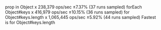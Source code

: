 prop in Object x 238,379 ops/sec ±7.37% (37 runs sampled)
forEach Object#keys x 416,979 ops/sec ±10.15% (36 runs sampled)
for Object#keys.length x 1,065,445 ops/sec ±5.92% (44 runs sampled)
Fastest is for Object#keys.length
